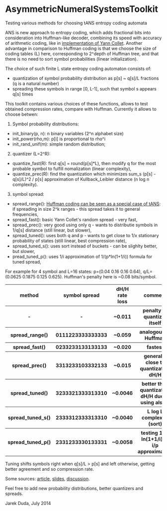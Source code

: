 AsymmetricNumeralSystemsToolkit
===============================

Testing various methods for choosing tANS entropy coding automata

ANS is new approach to entropy coding, which adds fractional bits into consideration into Huffman-like decoder, combining its speed with accuracy of arithmetic coding, like in [implementation of Yann Collet](https://github.com/Cyan4973/FiniteStateEntropy). Another advantage in comparison to Huffman coding is that we choose the size of coding tables (L) here, corresponding to 2^depth of Huffman tree, and that there is no need to sort symbol probabilities (linear initialization).

The choice of such finite L state entropy coding automaton consists of:
- quantization of symbol probability distribution as p[s] ~ q[s]/L fractions (q is a natural number)
- spreading these symbols in range [0, L-1], such that symbol s appears q[s] times

This toolkit contains various choices of these functions, allows to test obtained compression rates, compare with Huffman. Currently it allows to choose betwen:

1) Symbol probability distributions: 
- init_binary(p, n): n binary variables (2^n alphabet size)
- init_power(rho,m): p[i] is proportional to rho^i
- init_rand_unif(m): simple random distribution;

2) quantizer (L=2^R):
- quantize_fast(R): first q[s] = round(p[s]*L), then modify q for the most probable symbol to fulfill nomalization (linear complexity),
- quantize_prec(R): find the quantization which minimizes sum_s (p[s] - q[s]/L)^2 / p[s] approximation of Kullback_Leibler distance (n log n complexity).

3) symbol spread:
- spread_range(): [Huffman coding can be seen as a special case of tANS](http://fastcompression.blogspot.fr/2014/01/huffman-comparison-with-fse.html): if spreading in size 2^k ranges - this spread takes it to general frequencies,
- spread_fast(): basic Yann Collet's random spread - very fast,
- spread_prec():  very good using only q - wants to distributie symbols in 1/q[s] distance (still linear, but slower),
- spread_tuned(): uses both q and p - wants to get close to 1/x stationary probability of states (still linear, best compression rate),
- spread_tuned_s(): uses sort instead of buckets - can be slighlty better, but slower,
- pread_tuned_p(): uses 1/i approximation of 1/(p*ln(1+1/i)) formula for tuned spread,
 
For example for 4 symbol and L=16 states: p=(0.04 0.16 0.16 0.64), q/L=(0.0625 0.1875 0.125 0.625). Huffman's penalty here is ~0.08 bits/symbol.
<table>
  <tr>
    <th>method</th><th>symbol spread</th><th>dH/H rate loss</th><th>comment</th>
  </tr>
  <tr>
    <th> - </th><th> - </th><th>~0.011</th><th>penalty of quantizer itself</th>
  </tr>
  <tr>
    <th>spread_range()</th><th>0111223333333333</th><th>~0.059</th><th> analogous to Huffman </th>
  </tr>
   <tr>
    <th>spread_fast()</th><th>0233233133133133</th><th>~0.020</th><th> fastest </th>
  </tr>
  <tr>
    <th>spread_prec()</th><th>3313233103332133</th><th>~0.015</th><th>generally close to quantization dH/H</th>
  </tr>
    <tr>
    <th>spread_tuned()</th><th>3233321333313310</th><th>~0.0046</th><th>better than quantization dH/H due to using also p</th>
  </tr>
  <tr>
    <th>spread_tuned_s()</th><th>2333312333313310</th><th>~0.0040</th><th>L log L complexity (sort)</th>
  </tr>
  <tr>
    <th>spread_tuned_p()</th><th>2331233330133331</th><th>~0.0058</th><th>testing 1/(p ln(1+1/i)) ~ i/p approximation</th>
  </tr>
</table>

Tuning shifts symbols right when q[s]/L > p[s] and left otherwise, getting better agreement and so compression rate. 

Some sources: [article](http://arxiv.org/abs/1311.2540), [slides](https://dl.dropboxusercontent.com/u/12405967/ANSsem.pdf), [discussion](http://encode.ru/threads/2013-Asymmetric-numeral-system-toolkit-and-fast-tuned-symbol-spread).

Feel free to add new probability distributions, better quantizers and spreads.

Jarek Duda, July 2014
